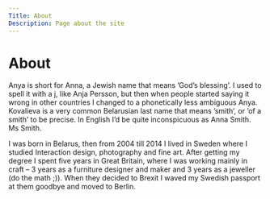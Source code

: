 ```yaml
---
Title: About
Description: Page about the site
---
```


About
==========================

Anya is short for Anna, a Jewish name that means ’God’s blessing’. I used to spell it with a j, like Anja Persson, but then when people started saying it wrong in other countries I changed to a phonetically less ambiguous Anya. Kovalieva is a very common Belarusian last name that means ’smith’, or ’of a smith’ to be precise. In English I’d be quite inconspicuous as Anna Smith. Ms Smith.

I was born in Belarus, then from 2004 till 2014 I lived in Sweden where I studied Interaction design, photography and fine art. After getting my degree I spent five years in Great Britain, where I was working mainly in craft – 3 years as a furniture designer and maker and 3 years as a jeweller (do the math ;)). When they decided to Brexit I waved my Swedish passport at them goodbye and moved to Berlin.
